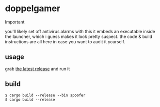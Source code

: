 # doppelgamer

> [!IMPORTANT]
> you'll likely set off antivirus alarms with this
> it embeds an executable inside the launcher, which i guess makes it look
> pretty suspect. the code & build instructions are all here in case you want to
> audit it yourself.

## usage

grab [the latest release](https://github.com/backwardspy/doppelgamer/releases/latest/spoofer.exe) and run it

## build

```console
$ cargo build --release --bin spoofer
$ cargo build --release
```
